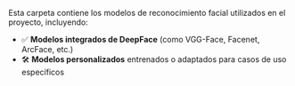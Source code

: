 Esta carpeta contiene los modelos de reconocimiento facial utilizados en el proyecto, incluyendo:

- ✅ **Modelos integrados de DeepFace** (como VGG-Face, Facenet, ArcFace, etc.)
- 🛠️ **Modelos personalizados** entrenados o adaptados para casos de uso específicos